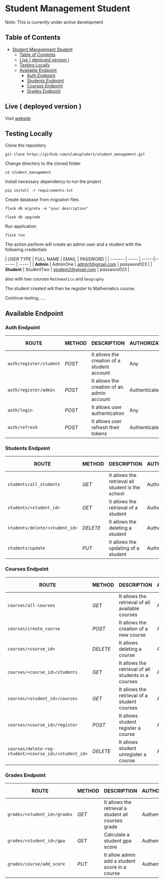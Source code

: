 # Student Management Student

Note: This is currently under active development

## Table of Contents

- [Student Management Student](#student-management-student)
  - [Table of Contents](#table-of-contents)
  - [Live ( deployed version )](#live--deployed-version-)
  - [Testing Locally](#testing-locally)
  - [Available Endpoint](#available-endpoint)
    - [Auth Endpoint](#auth-endpoint)
    - [Students Endpoint](#students-endpoint)
    - [Courses Endpoint](#courses-endpoint)
    - [Grades Endpoint](#grades-endpoint)

## Live ( deployed version ) 

Visit [website](http://olakaycoder1.pythonanywhere.com/)
## Testing Locally

Clone the repository

```console
git clone https://github.com/olakayCoder1/student_management.git
```

Change directory to the cloned folder

```console
cd student_management
```

Install necessary dependency to run the project

```console
pip install -r requirements.txt
```
Create database from migration files 

```console
flask db migrate -m "your description"
```

```console
flask db upgrade
```
Run application

```console
flask run
```


The action perform will create an admin user and a student with the following credentials

| USER TYPE | FULL NAME | EMAIL | PASSWORD |
| ------- | ----- | ------|------- | ----- |
| __Admin__ | AdminOne | admin1@gmail.com | _password123_ |
| __Student__ | StudentTwo | student2@gmail.com | _password123_ |

also with two courses `Mathematics` and `Geography`

The student created will then be register to Mathematics course.

Continue testing......



## Available Endpoint

### Auth Endpoint
| ROUTE | METHOD | DESCRIPTION | AUTHORIZATION  | USER TYPE |  PLACEHOLDER | 
| ------- | ----- | ------------ | ------|------- | ----- |
|  `auth/register/student` | _POST_ | It allows the  creation of a student account   | Any | Any |  ---- | 
|  `auth/register/admin` |  _POST_ | It allows the creation of an admin account   | Authenticated | Admin | ---- | 
|  `auth/login` |  _POST_  | It allows user authentication   | Any | Any | ---- | 
|  `auth/refresh` |  _POST_  | It allows user refresh their tokens   | Authenticated | Any | ---- | 

### Students Endpoint
| ROUTE | METHOD | DESCRIPTION | AUTHORIZATION  | USER TYPE |  PLACEHOLDER | 
| ------- | ----- | ------------ | ------|------- | ----- |
|  `students/all_students` |  _GET_  | It allows the retrieval all student is the school   | Authenticated | Admin | ---- |
|  `students/<student_id>` |  _GET_  | It allows the  retrieval of a student | Authenticated | Admin | A student ID |
|  `students/delete/<student_id>` |  _DELETE_  | It allows the  deleting a student | Authenticated | Admin | A student ID |
|  `students/update` |  _PUT_  | It allows the  updating of a student | Authenticated | Admin | A student ID |


### Courses Endpoint
| ROUTE | METHOD | DESCRIPTION | AUTHORIZATION  | USER TYPE |  PLACEHOLDER | 
| ------- | ----- | ------------ | ------|------- | ----- |
|  `courses/all-courses` |  _GET_  | It allows the retrieval of all available courses   | Authenticated | Admin | ---- |
|  `courses/create_course` |  _POST_  | It allows the creation of a new course   | Authenticated | Admin | ---- |
|  `courses/<course_id>` |  _DELETE_  | It allows deleting a course   | Authenticated | Admin | ---- |
|  `courses/<course_id>/students` |  _GET_  | It allows the  retrieval of all students in a courses | Authenticated | Admin  | A course ID |
|  `courses/<student_id>/courses` |  _GET_  | It allows the retrieval of a student courses   | Authenticated | Admin | A student ID |
|  `courses/<course_id>/register` |  _POST_  | It allows student register a course   | Authenticated | Any | ---- |
|  `courses/delete-reg-student/<course_id>/<student_id>` |  _DELETE_  | It allows student unregister a course   | Authenticated | Admin | ---- |



### Grades Endpoint
| ROUTE | METHOD | DESCRIPTION | AUTHORIZATION  | USER TYPE |  PLACEHOLDER | 
| ------- | ----- | ------------ | ------|------- | ----- |
|  `grades/<student_id>/grades` |  _GET_  | It allows the retrieval a student all courses grade   | Authenticated | Admin | A student ID |
|  `grades/<student_id>/gpa` |  _GET_  | Calculate a student gpa score   | Authenticated | Admin | A student ID |
|  `grades/course/add_score` |  _PUT_  | It allow admin add a student score in a course | Authenticated | Admin | ---- |




